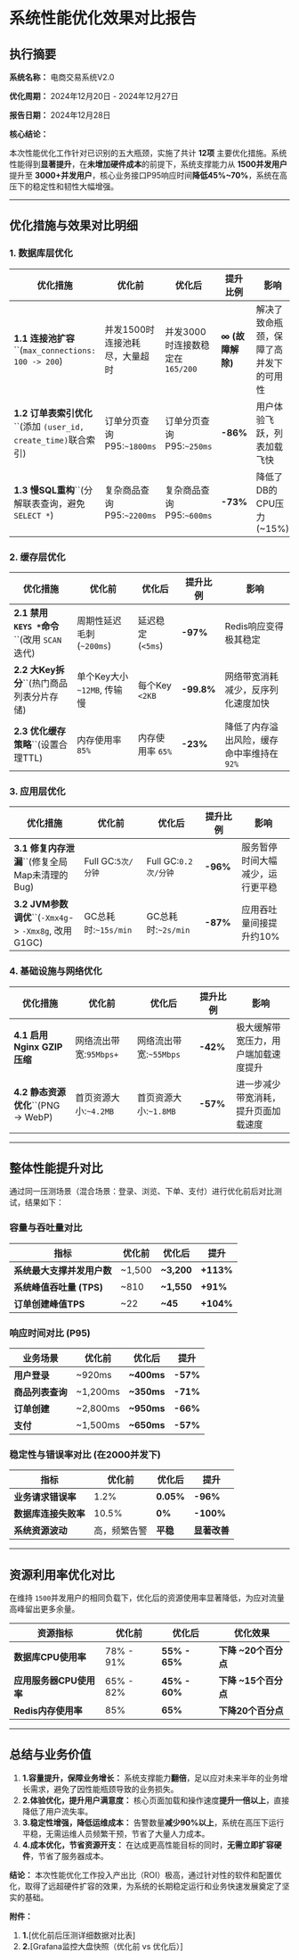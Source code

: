 # **系统性能优化效果对比报告**

## **执行摘要**

**系统名称：** 电商交易系统V2.0

**优化周期：** 2024年12月20日 - 2024年12月27日

**报告日期：** 2024年12月28日

**核心结论：**

本次性能优化工作针对已识别的五大瓶颈，实施了共计 **12项** 主要优化措施。系统性能得到**显著提升**，在**未增加硬件成本**的前提下，系统支撑能力从 **1500并发用户** 提升至 **3000+并发用户**，核心业务接口P95响应时间**降低45%~70%**，系统在高压下的稳定性和韧性大幅增强。

---

## **优化措施与效果对比明细**

### **1. 数据库层优化**

| 优化措施                                                                       | 优化前                         | 优化后                             | 提升比例                | 影响                                   |
| ------------------------------------------------------------------------------ | ------------------------------ | ---------------------------------- | ----------------------- | -------------------------------------- |
| **1.1 连接池扩容**``(`max_connections: 100 -> 200`)             | 并发1500时连接池耗尽，大量超时 | 并发3000时连接数稳定在 `165/200` | **∞ (故障解除)** | 解决了致命瓶颈，保障了高并发下的可用性 |
| **1.2 订单表索引优化**``(添加 `(user_id, create_time)`联合索引) | 订单分页查询P95:`~1800ms`    | 订单分页查询P95:`~250ms`         | **-86%**          | 用户体验飞跃，列表加载飞快             |
| **1.3 慢SQL重构**``(分解联表查询，避免 `SELECT *`)              | 复杂商品查询P95:`~2200ms`    | 复杂商品查询P95:`~600ms`         | **-73%**          | 降低了DB的CPU压力 (~15%)               |

### **2. 缓存层优化**

| 优化措施                                                      | 优化前                        | 优化后              | 提升比例         | 影响                                         |
| ------------------------------------------------------------- | ----------------------------- | ------------------- | ---------------- | -------------------------------------------- |
| **2.1 禁用 `KEYS *`命令**``(改用 `SCAN`迭代) | 周期性延迟毛刺 (`~200ms`)   | 延迟稳定 (`<5ms`) | **-97%**   | Redis响应变得极其稳定                        |
| **2.2 大Key拆分**``(热门商品列表分片存储)        | 单个Key大小 `~12MB`, 传输慢 | 每个Key `<2KB`    | **-99.8%** | 网络带宽消耗减少，反序列化速度加快           |
| **2.3 优化缓存策略**``(设置合理TTL)              | 内存使用率 `85%`            | 内存使用率 `65%`  | **-23%**   | 降低了内存溢出风险，缓存命中率维持在 `92%` |

### **3. 应用层优化**

| 优化措施                                                              | 优化前                | 优化后                 | 提升比例       | 影响                             |
| --------------------------------------------------------------------- | --------------------- | ---------------------- | -------------- | -------------------------------- |
| **3.1 修复内存泄漏**``(修复全局Map未清理的Bug)           | Full GC:`5次/分钟`  | Full GC:`0.2次/分钟` | **-96%** | 服务暂停时间大幅减少，运行更平稳 |
| **3.2 JVM参数调优**``(`-Xmx4g`-> `-Xmx8g`, 改用G1GC) | GC总耗时:`~15s/min` | GC总耗时:`~2s/min`   | **-87%** | 应用吞吐量间接提升约10%          |

### **4. 基础设施与网络优化**

| 优化措施                                         | 优化前                   | 优化后                   | 提升比例       | 影响                                 |
| ------------------------------------------------ | ------------------------ | ------------------------ | -------------- | ------------------------------------ |
| **4.1 启用Nginx GZIP压缩**                 | 网络流出带宽:`95Mbps+` | 网络流出带宽:`~55Mbps` | **-42%** | 极大缓解带宽压力，用户端加载速度提升 |
| **4.2 静态资源优化**``(PNG -> WebP) | 首页资源大小:`~4.2MB`  | 首页资源大小:`~1.8MB`  | **-57%** | 进一步减少带宽消耗，提升页面加载速度 |

---

## **整体性能提升对比**

通过同一压测场景（混合场景：登录、浏览、下单、支付）进行优化前后对比测试，结果如下：

### **容量与吞吐量对比**

| 指标                             | 优化前 | 优化后           | 提升            |
| -------------------------------- | ------ | ---------------- | --------------- |
| **系统最大支撑并发用户数** | ~1,500 | **~3,200** | **+113%** |
| **系统峰值吞吐量 (TPS)**   | ~810   | **~1,550** | **+91%**  |
| **订单创建峰值TPS**        | ~22    | **~45**    | **+104%** |

### **响应时间对比 (P95)**

| 业务场景               | 优化前   | 优化后           | 提升           |
| ---------------------- | -------- | ---------------- | -------------- |
| **用户登录**     | ~920ms   | **~400ms** | **-57%** |
| **商品列表查询** | ~1,200ms | **~350ms** | **-71%** |
| **订单创建**     | ~2,800ms | **~950ms** | **-66%** |
| **支付**         | ~1,500ms | **~650ms** | **-57%** |

### **稳定性与错误率对比 (在2000并发下)**

| 指标                       | 优化前       | 优化后          | 提升               |
| -------------------------- | ------------ | --------------- | ------------------ |
| **业务请求错误率**   | 1.2%         | **0.05%** | **-96%**     |
| **数据库连接失败率** | 10.5%        | **0%**    | **-100%**    |
| **系统资源波动**     | 高，频繁告警 | **平稳**  | **显著改善** |

---

## **资源利用率优化对比**

在维持 `1500`并发用户的相同负载下，优化后的资源使用率显著降低，为应对流量高峰留出更多余量。

| 资源指标                      | 优化前    | 优化后              | 优化效果                   |
| ----------------------------- | --------- | ------------------- | -------------------------- |
| **数据库CPU使用率**     | 78% - 91% | **55% - 65%** | **下降 ~20个百分点** |
| **应用服务器CPU使用率** | 65% - 82% | **45% - 60%** | **下降 ~15个百分点** |
| **Redis内存使用率**     | 85%       | **65%**       | **下降20个百分点**   |

---

## **总结与业务价值**

1. **1.容量提升，保障业务增长：** 系统支撑能力**翻倍**，足以应对未来半年的业务增长需求，避免了因性能瓶颈导致的业务损失。
2. **2.体验优化，提升用户满意度：** 核心页面加载和操作速度**提升一倍以上**，直接降低了用户流失率。
3. **3.稳定性增强，降低运维成本：** 告警数量**减少90%以上**，系统在高压下运行平稳，无需运维人员频繁干预，节省了大量人力成本。
4. **4.成本优化，节省资源开支：** 在达成更高性能目标的同时，**无需立即扩容硬件**，节省了服务器成本。

**结论：** 本次性能优化工作投入产出比（ROI）极高，通过针对性的软件和配置优化，取得了远超硬件扩容的效果，为系统的长期稳定运行和业务快速发展奠定了坚实的基础。

**附件：**

1. **1.**[优化前后压测详细数据对比表]
2. **2.**[Grafana监控大盘快照（优化前 vs 优化后）]
